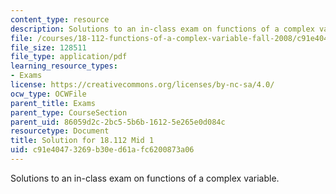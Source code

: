 ```yaml
---
content_type: resource
description: Solutions to an in-class exam on functions of a complex variable.
file: /courses/18-112-functions-of-a-complex-variable-fall-2008/c91e40473269b30ed61afc6200873a06_mid2.pdf
file_size: 128511
file_type: application/pdf
learning_resource_types:
- Exams
license: https://creativecommons.org/licenses/by-nc-sa/4.0/
ocw_type: OCWFile
parent_title: Exams
parent_type: CourseSection
parent_uid: 86059d2c-2bc5-5b6b-1612-5e265e0d084c
resourcetype: Document
title: Solution for 18.112 Mid 1
uid: c91e4047-3269-b30e-d61a-fc6200873a06
---
```

Solutions to an in-class exam on functions of a complex variable.
